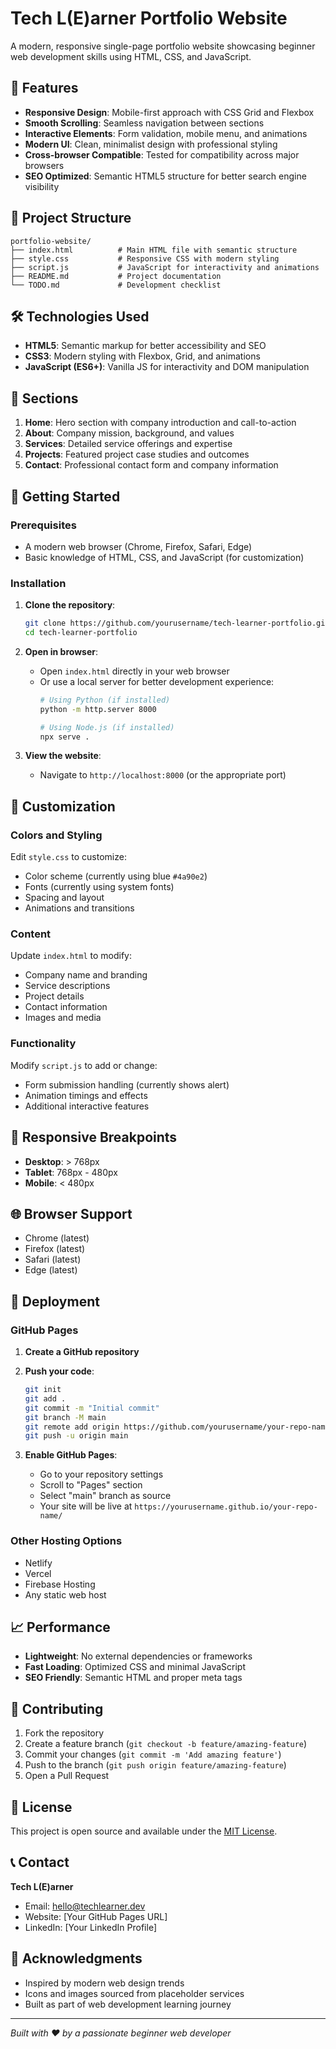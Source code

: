 # Tech L(E)arner Portfolio Website

A modern, responsive single-page portfolio website showcasing beginner web development skills using HTML, CSS, and JavaScript.

## 🚀 Features

- **Responsive Design**: Mobile-first approach with CSS Grid and Flexbox
- **Smooth Scrolling**: Seamless navigation between sections
- **Interactive Elements**: Form validation, mobile menu, and animations
- **Modern UI**: Clean, minimalist design with professional styling
- **Cross-browser Compatible**: Tested for compatibility across major browsers
- **SEO Optimized**: Semantic HTML5 structure for better search engine visibility

## 📁 Project Structure

```
portfolio-website/
├── index.html          # Main HTML file with semantic structure
├── style.css           # Responsive CSS with modern styling
├── script.js           # JavaScript for interactivity and animations
├── README.md           # Project documentation
└── TODO.md             # Development checklist
```

## 🛠️ Technologies Used

- **HTML5**: Semantic markup for better accessibility and SEO
- **CSS3**: Modern styling with Flexbox, Grid, and animations
- **JavaScript (ES6+)**: Vanilla JS for interactivity and DOM manipulation

## 📱 Sections

1. **Home**: Hero section with company introduction and call-to-action
2. **About**: Company mission, background, and values
3. **Services**: Detailed service offerings and expertise
4. **Projects**: Featured project case studies and outcomes
5. **Contact**: Professional contact form and company information

## 🚀 Getting Started

### Prerequisites

- A modern web browser (Chrome, Firefox, Safari, Edge)
- Basic knowledge of HTML, CSS, and JavaScript (for customization)

### Installation

1. **Clone the repository**:
   ```bash
   git clone https://github.com/yourusername/tech-learner-portfolio.git
   cd tech-learner-portfolio
   ```

2. **Open in browser**:
   - Open `index.html` directly in your web browser
   - Or use a local server for better development experience:
     ```bash
     # Using Python (if installed)
     python -m http.server 8000

     # Using Node.js (if installed)
     npx serve .
     ```

3. **View the website**:
   - Navigate to `http://localhost:8000` (or the appropriate port)

## 🎨 Customization

### Colors and Styling

Edit `style.css` to customize:
- Color scheme (currently using blue `#4a90e2`)
- Fonts (currently using system fonts)
- Spacing and layout
- Animations and transitions

### Content

Update `index.html` to modify:
- Company name and branding
- Service descriptions
- Project details
- Contact information
- Images and media

### Functionality

Modify `script.js` to add or change:
- Form submission handling (currently shows alert)
- Animation timings and effects
- Additional interactive features

## 📱 Responsive Breakpoints

- **Desktop**: > 768px
- **Tablet**: 768px - 480px
- **Mobile**: < 480px

## 🌐 Browser Support

- Chrome (latest)
- Firefox (latest)
- Safari (latest)
- Edge (latest)

## 🚀 Deployment

### GitHub Pages

1. **Create a GitHub repository**
2. **Push your code**:
   ```bash
   git init
   git add .
   git commit -m "Initial commit"
   git branch -M main
   git remote add origin https://github.com/yourusername/your-repo-name.git
   git push -u origin main
   ```

3. **Enable GitHub Pages**:
   - Go to your repository settings
   - Scroll to "Pages" section
   - Select "main" branch as source
   - Your site will be live at `https://yourusername.github.io/your-repo-name/`

### Other Hosting Options

- Netlify
- Vercel
- Firebase Hosting
- Any static web host

## 📈 Performance

- **Lightweight**: No external dependencies or frameworks
- **Fast Loading**: Optimized CSS and minimal JavaScript
- **SEO Friendly**: Semantic HTML and proper meta tags

## 🤝 Contributing

1. Fork the repository
2. Create a feature branch (`git checkout -b feature/amazing-feature`)
3. Commit your changes (`git commit -m 'Add amazing feature'`)
4. Push to the branch (`git push origin feature/amazing-feature`)
5. Open a Pull Request

## 📄 License

This project is open source and available under the [MIT License](LICENSE).

## 📞 Contact

**Tech L(E)arner**
- Email: hello@techlearner.dev
- Website: [Your GitHub Pages URL]
- LinkedIn: [Your LinkedIn Profile]

## 🙏 Acknowledgments

- Inspired by modern web design trends
- Icons and images sourced from placeholder services
- Built as part of web development learning journey

---

*Built with ❤️ by a passionate beginner web developer*
